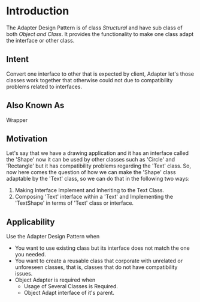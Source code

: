 # Introduction
The Adapter Design Pattern is of class *Structural* and have sub class of both *Object and Class*. It provides the functionality to make one class adapt the interface or other class.

## Intent
Convert one interface to other that is expected by client, Adapter let's those classes work together that otherwise could not due to compatibility problems related to interfaces.

## Also Known As
Wrapper

## Motivation
Let's say that we have a drawing application and it has an interface called the 'Shape' now it can be used by other classes such as 'Circle' and 'Rectangle' but it has compatibility problems regarding the 'Text' class. So, now here comes the question of how we can make the 'Shape' class adaptable by the 'Text' class, so we can do that in the following two ways:
1. Making Interface Implement and Inheriting to the Text Class.
2. Composing 'Text' interface within a 'Text' and Implementing the 'TextShape' in terms of 'Text' class or interface.

## Applicability
Use the Adapter Design Pattern when
* You want to use existing class but its interface does not match the one you needed.
* You want to create a reusable class that corporate with unrelated or unforeseen classes, that is, classes that do not have compatibility issues.
* Object Adapter is required when 
    * Usage of Several Classes is Required.
    * Object Adapt interface of it's parent.